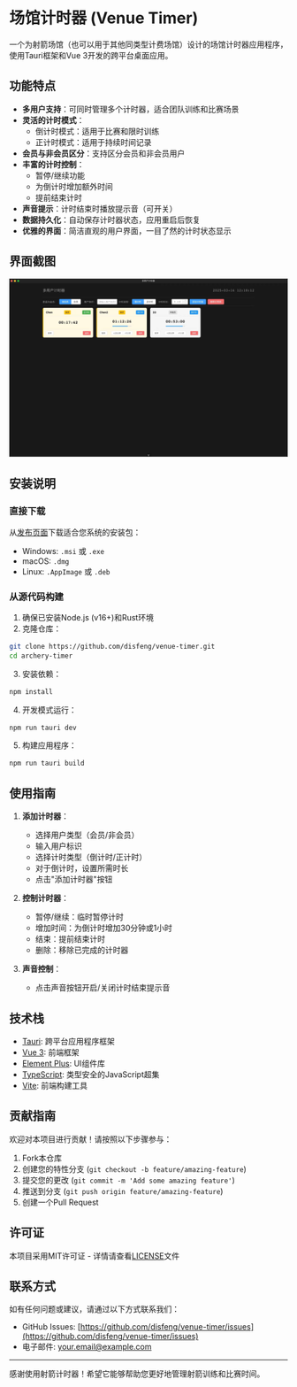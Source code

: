# 场馆计时器 (Venue Timer)

一个为射箭场馆（也可以用于其他同类型计费场馆）设计的场馆计时器应用程序，使用Tauri框架和Vue 3开发的跨平台桌面应用。

## 功能特点

- **多用户支持**：可同时管理多个计时器，适合团队训练和比赛场景
- **灵活的计时模式**：
  - 倒计时模式：适用于比赛和限时训练
  - 正计时模式：适用于持续时间记录
- **会员与非会员区分**：支持区分会员和非会员用户
- **丰富的计时控制**：
  - 暂停/继续功能
  - 为倒计时增加额外时间
  - 提前结束计时
- **声音提示**：计时结束时播放提示音（可开关）
- **数据持久化**：自动保存计时器状态，应用重启后恢复
- **优雅的界面**：简洁直观的用户界面，一目了然的计时状态显示

## 界面截图

![界面截图](https://github.com/disfeng/venue-timer/blob/main/screenshot/main.jpg)

## 安装说明

### 直接下载

从[发布页面](https://github.com/disfeng/venue-timer/releases)下载适合您系统的安装包：

- Windows: `.msi` 或 `.exe`
- macOS: `.dmg`
- Linux: `.AppImage` 或 `.deb`

### 从源代码构建

1. 确保已安装Node.js (v16+)和Rust环境
2. 克隆仓库：

```sh
git clone https://github.com/disfeng/venue-timer.git
cd archery-timer
```

3. 安装依赖：

```sh
npm install
```

4. 开发模式运行：

```sh
npm run tauri dev
```

5. 构建应用程序：

```sh
npm run tauri build
```

## 使用指南

1. **添加计时器**：

   - 选择用户类型（会员/非会员）
   - 输入用户标识
   - 选择计时类型（倒计时/正计时）
   - 对于倒计时，设置所需时长
   - 点击"添加计时器"按钮

2. **控制计时器**：

   - 暂停/继续：临时暂停计时
   - 增加时间：为倒计时增加30分钟或1小时
   - 结束：提前结束计时
   - 删除：移除已完成的计时器

3. **声音控制**：
   - 点击声音按钮开启/关闭计时结束提示音

## 技术栈

- [Tauri](https://tauri.app/): 跨平台应用程序框架
- [Vue 3](https://vuejs.org/): 前端框架
- [Element Plus](https://element-plus.org/): UI组件库
- [TypeScript](https://www.typescriptlang.org/): 类型安全的JavaScript超集
- [Vite](https://vitejs.dev/): 前端构建工具

## 贡献指南

欢迎对本项目进行贡献！请按照以下步骤参与：

1. Fork本仓库
2. 创建您的特性分支 (`git checkout -b feature/amazing-feature`)
3. 提交您的更改 (`git commit -m 'Add some amazing feature'`)
4. 推送到分支 (`git push origin feature/amazing-feature`)
5. 创建一个Pull Request

## 许可证

本项目采用MIT许可证 - 详情请查看[LICENSE](LICENSE)文件

## 联系方式

如有任何问题或建议，请通过以下方式联系我们：

- GitHub Issues: [https://github.com/disfeng/venue-timer/issues](https://github.com/disfeng/venue-timer/issues)
- 电子邮件: your.email@example.com

---

感谢使用射箭计时器！希望它能够帮助您更好地管理射箭训练和比赛时间。
